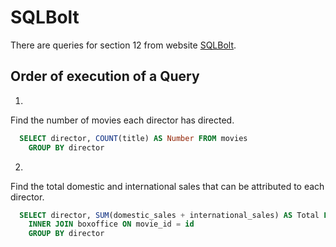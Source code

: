 # SQLBolt
There are queries for section 12 from website [SQLBolt](https://sqlbolt.com/lesson/select_queries_order_of_execution).

## Order of execution of a Query

1. 
Find the number of movies each director has directed.
```sql
  SELECT director, COUNT(title) AS Number FROM movies
    GROUP BY director
```
2. 
Find the total domestic and international sales that can be attributed to each director.
```sql
  SELECT director, SUM(domestic_sales + international_sales) AS Total FROM movies
    INNER JOIN boxoffice ON movie_id = id
    GROUP BY director
```